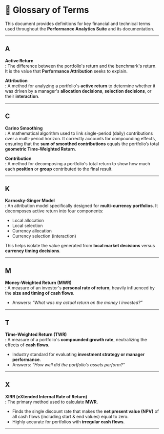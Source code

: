 # 📖 Glossary of Terms

This document provides definitions for key financial and technical terms used throughout the **Performance Analytics Suite** and its documentation.

---

## **A**

**Active Return**  
: The difference between the portfolio's return and the benchmark's return. It is the value that **Performance Attribution** seeks to explain.  

**Attribution**  
: A method for analyzing a portfolio's **active return** to determine whether it was driven by a manager's **allocation decisions**, **selection decisions**, or their **interaction**.  

---

## **C**

**Carino Smoothing**  
: A mathematical algorithm used to link single-period (daily) contributions over a multi-period horizon. It correctly accounts for compounding effects, ensuring that the **sum of smoothed contributions** equals the portfolio’s total **geometric Time-Weighted Return**.  

**Contribution**  
: A method for decomposing a portfolio's total return to show how much each **position** or **group** contributed to the final result.  

---

## **K**

**Karnosky-Singer Model**  
: An attribution model specifically designed for **multi-currency portfolios**. It decomposes active return into four components:  
- Local allocation  
- Local selection  
- Currency allocation  
- Currency selection (interaction)  

This helps isolate the value generated from **local market decisions** versus **currency timing decisions**.  

---

## **M**

**Money-Weighted Return (MWR)**  
: A measure of an investor's **personal rate of return**, heavily influenced by the **size and timing of cash flows**.  
- Answers: *“What was my actual return on the money I invested?”*  

---

## **T**

**Time-Weighted Return (TWR)**  
: A measure of a portfolio's **compounded growth rate**, neutralizing the effects of **cash flows**.  
- Industry standard for evaluating **investment strategy or manager performance**.  
- Answers: *“How well did the portfolio’s assets perform?”*  

---

## **X**

**XIRR (eXtended Internal Rate of Return)**  
: The primary method used to calculate **MWR**.  
- Finds the single discount rate that makes the **net present value (NPV)** of all cash flows (including start & end values) equal to zero.  
- Highly accurate for portfolios with **irregular cash flows**.  

---
